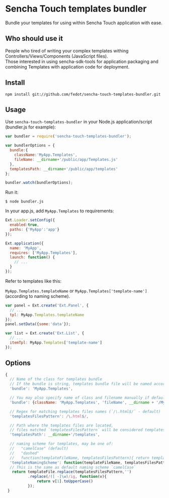 Sencha Touch templates bundler
==============================

Bundle your templates for using within Sencha Touch application with ease.

Who should use it
-----------------

People who tired of writing your complex templates withing Controllers/Views/Components (JavaScript files).  
Those interested in using sencha-sdk-tools for application packaging and combining Templates with application code for deployment.

Install
-------

    npm install git://github.com/fedot/sencha-touch-templates-bundler.git

Usage
-----

Use `sencha-touch-templates-bundler` in your Node.js application/script (bundler.js for example):

```javascript
var bundler = require('sencha-touch-templates-bundler');

var bundlerOptions = {
  bundle:{
    className:'MyApp.Templates',
    fileName: __dirname+'/public/app/Templates.js'
  },
  templatesPath: __dirname+'/public/app/templates'
};

bundler.watch(bundlerOptions);
```

Run it:

    $ node bundler.js

In your app.js, add `MyApp.Templates` to requirements:

```javascript
Ext.Loader.setConfig({
  enabled:true,
  paths: {'MyApp':'app'}
});

Ext.application({
  name: 'MyApp',
  requires: ['MyApp.Templates'],
  launch: function() {
    // ...
  }
});
```

Refer to templates like this:

`MyApp.Templates.templateName` or `MyApp.Templates['template-name']` (according to naming scheme).

```javascript
var panel = Ext.create('Ext.Panel', {
  // ...
  tpl: MyApp.Templates.templateName
});
panel.setData({some:'data'});

var list = Ext.create('Ext.List', {
  // ...
  itemTpl: MyApp.Templates['template-name']
});
```

Options
-------

```javascript
{
  // Name of the class for templates bundle
  // If the bundle is string, templates bundle file will be named according to Sencha Naming convention
  'bundle': 'MyApp.Templates',

  // You may also specify name of class and filename manually if default naming isn't works for you
  'bundle': {className: 'MyApp.Templates', 'fileName', __dirname + '/MyApp/Templates.js'},

  // Regex for matching templates files names (`/\.html$/` - default)
  'templatesFilesPattern': /\.html$/,

  // Path where the templates files are located,
  // files matched `templatesFilesPattern` will be considered templates to be bundled
  'templatesPath': __dirname+'/templates',

  // naming scheme for templates, may be one of:
  //   "camelCase" (default)
  //   "dashed"
  //   function(templateFileName, templatesFilesPattern){ return templateName; }
  'templateNamingScheme': function(templateFileName, templatesFilesPattern){
  // This is the same as default naming scheme `camelCase`
   return templateFile.replace(templatesFilesPattern,'')
          .replace(/([ -]\w)/ig, function(v){
              return v[1].toUpperCase()
          });
 }
```
